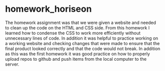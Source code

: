 # homework_horiseon

The homework assignment was that we were given a website and needed to clean up the code on the HTML and CSS side.  From this homework I learned how to condense the CSS to work more efficiently without unnecessary lines of code.  In addition it was helpful to practice working on a working website and checking changes that were made to ensure that the final product looked correctly and that the code would not break.  In addition as this was the first homework it was good practice on how to properly upload repos to github and push items from the local computer to the server.